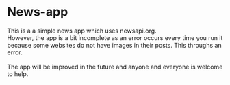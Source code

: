 # News-app
This is a a simple news app which uses newsapi.org. <br/>However, the app is a bit incomplete as an error occurs every time you run it because some websites do not have images in their posts. This throughs an error. <br/><br/>The app will be improved in the future and anyone and everyone is welcome to help.
